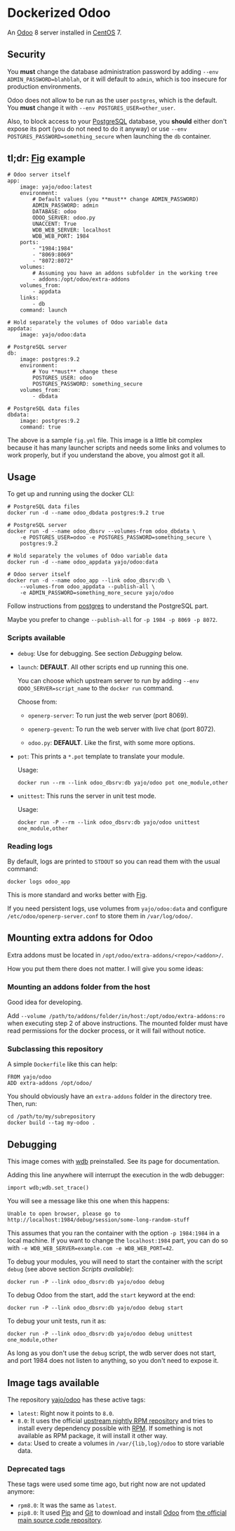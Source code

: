 # Dockerized Odoo #

An [Odoo][] 8 server installed in [CentOS][] 7.

## Security

You **must** change the database administration password by adding
`--env ADMIN_PASSWORD=blahblah`, or it will default to `admin`, which is too
insecure for production environments.

Odoo does not allow to be run as the user `postgres`, which is the default.
You **must** change it with `--env POSTGRES_USER=other_user`.

Also, to block access to your [PostgreSQL][] database, you **should** either
don't expose its port (you do not need to do it anyway) or use
`--env POSTGRES_PASSWORD=something_secure` when launching the `db` container.

## tl;dr: [Fig][] example

    # Odoo server itself
    app:
        image: yajo/odoo:latest
        environment:
            # Default values (you **must** change ADMIN_PASSWORD)
            ADMIN_PASSWORD: admin
            DATABASE: odoo
            ODOO_SERVER: odoo.py
            UNACCENT: True
            WDB_WEB_SERVER: localhost
            WDB_WEB_PORT: 1984
        ports:
            - "1984:1984"
            - "8069:8069"
            - "8072:8072"
        volumes:
            # Assuming you have an addons subfolder in the working tree
            - addons:/opt/odoo/extra-addons
        volumes_from:
            - appdata
        links:
            - db
        command: launch

    # Hold separately the volumes of Odoo variable data
    appdata:
        image: yajo/odoo:data

    # PostgreSQL server
    db:
        image: postgres:9.2
        environment:
            # You **must** change these
            POSTGRES_USER: odoo
            POSTGRES_PASSWORD: something_secure
        volumes_from:
            - dbdata

    # PostgreSQL data files
    dbdata:
        image: postgres:9.2
        command: true

The above is a sample `fig.yml` file. This image is a little bit complex
because it has many launcher scripts and needs some links and volumes to work
properly, but if you understand the above, you almost got it all.

## Usage

To get up and running using the docker CLI:

    # PostgreSQL data files
    docker run -d --name odoo_dbdata postgres:9.2 true

    # PostgreSQL server
    docker run -d --name odoo_dbsrv --volumes-from odoo_dbdata \
        -e POSTGRES_USER=odoo -e POSTGRES_PASSWORD=something_secure \
        postgres:9.2

    # Hold separately the volumes of Odoo variable data
    docker run -d --name odoo_appdata yajo/odoo:data

    # Odoo server itself
    docker run -d --name odoo_app --link odoo_dbsrv:db \
        --volumes-from odoo_appdata --publish-all \
        -e ADMIN_PASSWORD=something_more_secure yajo/odoo

Follow instructions from [postgres][] to understand the PostgreSQL part.

Maybe you prefer to change `--publish-all` for `-p 1984 -p 8069 -p 8072`.

### Scripts available

-   `debug`: Use for debugging. See section *Debugging* below.

-   `launch`: **DEFAULT**. All other scripts end up running this one.

    You can choose which upstream server to run by adding
    `--env ODOO_SERVER=script_name` to the `docker run` command.

    Choose from:

    -   `openerp-server`: To run just the web server (port 8069).

    -   `openerp-gevent`: To run the web server with live chat (port 8072).

    -   `odoo.py`: **DEFAULT**. Like the first, with some more options.

-   `pot`: This prints a `*.pot` template to translate your module.

    Usage:

        docker run --rm --link odoo_dbsrv:db yajo/odoo pot one_module,other

-   `unittest`: This runs the server in unit test mode.

    Usage:

        docker run -P --rm --link odoo_dbsrv:db yajo/odoo unittest one_module,other

### Reading logs

By default, logs are printed to `STDOUT` so you can read them with
the usual command:

    docker logs odoo_app

This is more standard and works better with [Fig][].

If you need persistent logs, use volumes from `yajo/odoo:data` and configure
`/etc/odoo/openerp-server.conf` to store them in `/var/log/odoo/`.

## Mounting extra addons for Odoo

Extra addons must be located in `/opt/odoo/extra-addons/<repo>/<addon>/`.

How you put them there does not matter. I will give you some ideas:

### Mounting an addons folder from the host

Good idea for developing.

Add `--volume /path/to/addons/folder/in/host:/opt/odoo/extra-addons:ro` when
executing step 2 of above instructions. The mounted folder must have read
permissions for the docker process, or it will fail without notice.

### Subclassing this repository

A simple `Dockerfile` like this can help:

    FROM yajo/odoo
    ADD extra-addons /opt/odoo/

You should obviously have an `extra-addons` folder in the directory tree.
Then, run:

    cd /path/to/my/subrepository
    docker build --tag my-odoo .

## Debugging

This image comes with [wdb][] preinstalled. See its page for documentation.

Adding this line anywhere will interrupt the execution in the wdb debugger:

    import wdb;wdb.set_trace()

You will see a message like this one when this happens:

    Unable to open browser, please go to http://localhost:1984/debug/session/some-long-random-stuff

This assumes that you ran the container with the option `-p 1984:1984` in a
local machine. If you want to change the `localhost:1984` part, you can
do so with `-e WDB_WEB_SERVER=example.com -e WDB_WEB_PORT=42`.

To debug your modules, you will need to start the container with the script
`debug` (see above section *Scripts available*):

    docker run -P --link odoo_dbsrv:db yajo/odoo debug

To debug Odoo from the start, add the `start` keyword at the end:

    docker run -P --link odoo_dbsrv:db yajo/odoo debug start

To debug your unit tests, run it as:

    docker run -P --link odoo_dbsrv:db yajo/odoo debug unittest one_module,other

As long as you don't use the `debug` script, the wdb server does not start,
and port 1984 does not listen to anything, so you don't need to expose it.

## Image tags available

The repository [yajo/odoo][] has these active tags:

-   `latest`: Right now it points to `8.0`.
-   `8.0`: It uses the official
    [upstream nightly RPM repository](http://nightly.odoo.com/8.0/nightly/rpm/)
    and tries to install every dependency possible with [RPM][].
    If something is not available as RPM package, it will install it other way.
-   `data`: Used to create a volumes in `/var/{lib,log}/odoo` to store
    variable data.

### Deprecated tags

These tags were used some time ago, but right now are not updated anymore:

-   `rpm8.0`: It was the same as `latest`.
-   `pip8.0`: It used [Pip][] and [Git][] to download and install [Odoo][] from
    [the official main source code repository](https://github.com/odoo/odoo).


[CentOS]: http://centos.org/
[Fig]: http://www.fig.sh/
[Git]: http://git-scm.com/
[Odoo]: https://www.odoo.com/
[Pip]: https://pip.pypa.io/en/latest/
[wdb]: https://github.com/Kozea/wdb
[RPM]: http://rpm.org/
[PostgreSQL]: http://www.postgresql.org/
[postgres]: https://registry.hub.docker.com/_/postgres/
[yajo/odoo]: https://registry.hub.docker.com/u/yajo/odoo/

